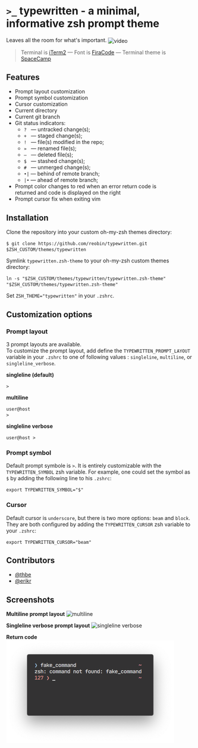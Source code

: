 # ``>_`` typewritten - a minimal, informative zsh prompt theme

Leaves all the room for what's important.
<img align="center" src="https://raw.githubusercontent.com/reobin/typewritten/master/media/demo.gif" alt="video" />

> Terminal is [iTerm2](https://iterm2.com/) — Font is [FiraCode](https://github.com/tonsky/FiraCode) — Terminal theme is [SpaceCamp](https://github.com/reobin/spacecamp-iterm)


## Features
- Prompt layout customization
- Prompt symbol customization
- Cursor customization
- Current directory
- Current git branch
- Git status indicators:
  - ``?``     &nbsp; — untracked change(s);
  - ``+``     &nbsp; — staged change(s);
  - ``!``     &nbsp; — file(s) modified in the repo;
  - ``»``     &nbsp; — renamed file(s);
  - ``—``     &nbsp; — deleted file(s);
  - ``$``     &nbsp; — stashed change(s);
  - ``#``     &nbsp; — unmerged change(s);
  - ``•|``    — behind of remote branch;
  - ``|•``    — ahead of remote branch;
- Prompt color changes to red when an error return code is\
returned and code is displayed on the right
- Prompt cursor fix when exiting vim


## Installation
Clone the repository into your custom oh-my-zsh themes directory:
```shell
$ git clone https://github.com/reobin/typewritten.git $ZSH_CUSTOM/themes/typewritten
```

Symlink ``typewritten.zsh-theme`` to your oh-my-zsh custom themes directory:
```shell
ln -s "$ZSH_CUSTOM/themes/typewritten/typewritten.zsh-theme" "$ZSH_CUSTOM/themes/typewritten.zsh-theme"
```

Set ``ZSH_THEME="typewritten"`` in your ``.zshrc``.

## Customization options

### Prompt layout
3 prompt layouts are available.<br>
To customize the prompt layout, add define the `TYPEWRITTEN_PROMPT_LAYOUT` variable in your `.zshrc` to one of following values : `singleline`, `multiline`, or `singleline_verbose`.

**singleline (default)**
```shell
> 
```

**multiline**
```shell
user@host
> 
```

**singleline verbose**
```shell
user@host >
```


### Prompt symbol
Default prompt symbole is ``>``. It is entirely customizable with the ``TYPEWRITTEN_SYMBOL`` zsh variable. For example, one could set the symbol as `$` by adding the following line to his ``.zshrc``:
```shell
export TYPEWRITTEN_SYMBOL="$"
```


### Cursor
Default cursor is ``underscore``, but there is two more options: ``beam`` and ``block``.
They are both configured by adding the `TYPEWRITTEN_CURSOR` zsh variable to your ``.zshrc``:
```shell
export TYPEWRITTEN_CURSOR="beam"
```


## Contributors
* [@thbe](https://github.com/thbe)
* [@erikr](https://github.com/erikr)


## Screenshots
**Multiline prompt layout**
<img src="https://raw.githubusercontent.com/reobin/typewritten/master/media/multiline.png" alt="multiline" />

**Singleline verbose prompt layout**
<img src="https://github.com/reobin/typewritten/blob/master/media/singleline_verbose.png?raw=true" alt="singleline verbose" />

**Return code**
<img src="https://raw.githubusercontent.com/reobin/typewritten/master/media/return_code.png" alt="return code" />
